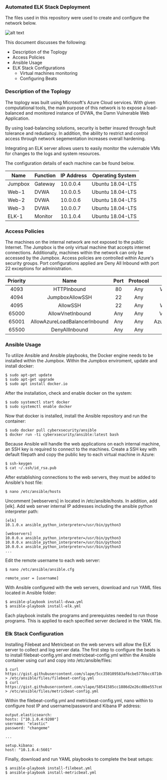 ### Automated ELK Stack Deployment
The files used in this repository were used to create and configure the network below.

![alt text](https://github.com/ivncstnd/ELKStackProject/blob/main/Diagram/ELK-Stack.png)

This document discusses the following:
- Description of the Toplogy
- Access Policies
- Ansible Usage
- ELK Stack Configurations
  - Virtual machines monitoring
  - Configuring Beats

### Description of the Toplogy

The toplogy was built using Microsoft's Azure Cloud services. With given computational tools, the main purpose of this network is to expose a load-balanced and monitored instance of DVWA, the Damn Vulnerable Web Application. 

By using load-balancing solutions, security is better insured through fault tolerance and redudancy. In addition, the ability to restrict and control access through network segementation increases overall hardening.

Integrating an ELK server allows users to easily monitor the vulernable VMs for changes to the logs and system resources.

The configuration details of each machine can be found below.

| Name    | Function | IP Address | Operating System |
|---------|----------|------------|------------------|
| Jumpbox | Gateway  | 10.0.0.4   | Ubuntu 18.04-LTS |
| Web-1   | DVWA     | 10.0.0.5   | Ubuntu 18.04-LTS |
| Web-2   | DVWA     | 10.0.0.6   | Ubuntu 18.04-LTS |
| Web-3   | DVWA     | 10.0.0.7   | Ubuntu 18.04-LTS |
| ELK-1   | Monitor  | 10.1.0.4   | Ubuntu 18.04-LTS |

### Access Policies

The machines on the internal network are not exposed to the public Internet. The Jumpbox is the only virtual machine that accepts internet connections. Additionally, machines within the network can only be accessed by the Jumpbox. Access policies are controlled within Azure's security groups. Port configurations applied are Deny All Inbound with port 22 exceptions for administration.

| Priority |              Name             | Port | Protocol |       Source      |   Destination  | Action |
|:--------:|:-----------------------------:|:----:|:--------:|:-----------------:|:--------------:|:------:|
|   4093   |          HTTPInbound          |  80  |    Any   |   Workstation IP  |       Any      |  Allow |
|   4094   |        JumpboxAllowSSH        |  22  |    Any   |      10.0.0.4     | VirtualNetwork |  Allow |
|   4095   |            AllowSSH           |  22  |    Any   |   Workstation IP  |       Any      |  Allow |
|   65000  |        AllowVnetInbound       |  Any |    Any   |   VirtualNetwork  | VirtualNetwork |  Allow |
|   65001  | AllowAzureLoadBalancerInbound |  Any |    Any   | AzureLoadBalancer |       Any      |  Allow |
|   65500  |         DenyAllInbound        |  Any |    Any   |        Any        |       Any      |  Deny  |

### Ansible Usage

To utilize Ansible and Ansible playbooks, the Docker engine needs to be installed within the Jumpbox. 
Within the Jumpbox enviroment, update and install docker:

```
$ sudo apt-get update
$ sudo apt-get upgrade
$ sudo apt install docker.io
```

After the installation, check and enable docker on the system:

```
$ sudo systemctl start docker
$ sudo systemctl enable docker
```
Now that docker is installed, install the Ansible repository and run the container:

```
$ sudo docker pull cyberxsecurity/ansible
$ docker run -ti cyberxsecurity/ansible:latest bash
```
Because Ansible will handle the web applications on each internal machine, an SSH key is required to connect to the machines.
Create a SSH key with default filepath and copy the public key to each virtual machine in Azure:

```
$ ssh-keygen
$ cat ~/.ssh/id_rsa.pub
```
After establishing connections to the web servers, they must be added to Ansible's host file:

```
$ nano /etc/ansible/hosts
```
Uncomment [webservers] in located in /etc/ansible/hosts. In addition, add [elk].
Add web server internal IP addresses including the ansible python interpreter path:

```
[elk]
10.1.0.x ansible_python_interpreter=/usr/bin/python3

[webservers]
10.0.0.x ansible_python_interpreter=/usr/bin/python3
10.0.0.x ansible_python_interpreter=/usr/bin/python3
10.0.0.x ansible_python_interpreter=/usr/bin/python3
...
```
Edit the remote username to each web server:

```
$ nano /etc/ansible/ansible.cfg

remote_user = [username]
```
With Ansible configured with the web servers, download and run YAML files located in Ansible folder:

```
$ ansible-playbook install-dvwa.yml
$ ansible-playbook install-elk.yml
```
Each playbook installs the programs and prerequistes needed to run those programs. This is applied to each specified server declared in the YAML file.

### Elk Stack Configuration

Installing Filebeat and Metricbeat on the web servers will allow the ELK server to collect and log server data. 
The first step to configure the beats is to install filebeat-config.yml and metricbeat-config.yml within the Ansible container using curl and copy into /etc/ansible/files:

```
$ curl https://gist.githubusercontent.com/slape/5cc350109583af6cbe577bbcc0710c93/raw/eca603b72586fbe148c11f9c87bf96a63cb25760/Filebeat > /etc/ansible/files/filebeat-config.yml
$ curl https://gist.githubusercontent.com/slape/58541585cc1886d2e26cd8be557ce04c/raw/0ce2c7e744c54513616966affb5e9d96f5e12f73/metricbeat > /etc/ansible/files/metricbeat-config.yml
```
Within the filebeat-config.yml and metricbeat-config.yml, nano within to configure host IP and username/password and Kibana IP address:

```
output.elasticsearch:
hosts: ["10.1.0.4:9200"]
username: "elastic"
password: "changeme"

...

setup.kibana:
host: "10.1.0.4:5601"
```

Finally, download and run YAML playbooks to complete the beat setups:

```
$ ansible-playbook install-filebeat.yml
$ ansible-playbook install-metricbeat.yml
```


